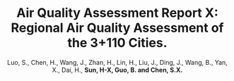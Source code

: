 ---
title: "Air Quality Assessment Report X: Regional Air Quality Assessment of the 3+110 Cities."
collection: publications
permalink: /publication/AQA10
author:  Luo, S., Chen, H., Wang, J., Zhan, H., Lin, H.,  Liu, J., Ding, J., Wang, B., Yan, X., Dai, H., <strong>Sun, H-X<strong>, Guo, B. and Chen, S.X.
conf: 'Center for Statistics at Peking University.'
year: 2023
paperurl: /publications/papers/Air_Quality_Assessment_Report_X.pdf
additional: true
---